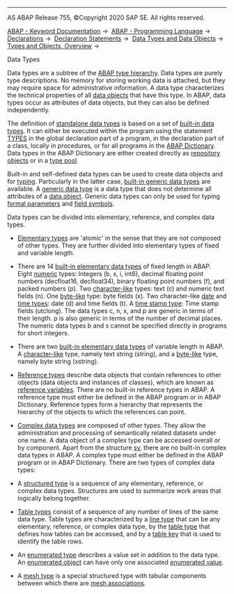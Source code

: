   

* * *

AS ABAP Release 755, ©Copyright 2020 SAP SE. All rights reserved.

[ABAP - Keyword Documentation](https://help.sap.com/doc/abapdocu_755_index_htm/7.55/en-US/abenabap.htm) →  [ABAP - Programming Language](https://help.sap.com/doc/abapdocu_755_index_htm/7.55/en-US/abenabap_reference.htm) →  [Declarations](https://help.sap.com/doc/abapdocu_755_index_htm/7.55/en-US/abendeclarations.htm) →  [Declaration Statements](https://help.sap.com/doc/abapdocu_755_index_htm/7.55/en-US/abenabap_declarations.htm) →  [Data Types and Data Objects](https://help.sap.com/doc/abapdocu_755_index_htm/7.55/en-US/abentypes_and_objects.htm) →  [Types and Objects, Overview](https://help.sap.com/doc/abapdocu_755_index_htm/7.55/en-US/abentypes_objects_oview.htm) → 

Data Types

Data types are a subtree of the [ABAP type hierarchy](https://help.sap.com/doc/abapdocu_755_index_htm/7.55/en-US/abentypes_objects_oview.htm). Data types are purely type descriptions. No memory for storing working data is attached, but they may require space for administrative information. A data type characterizes the technical properties of all [data objects](https://help.sap.com/doc/abapdocu_755_index_htm/7.55/en-US/abendata_object_glosry.htm "Glossary Entry") that have this type. In ABAP, data types occur as attributes of data objects, but they can also be defined independently.

The definition of [standalone data types](https://help.sap.com/doc/abapdocu_755_index_htm/7.55/en-US/abenstand-alone_data_type_glosry.htm "Glossary Entry") is based on a set of [built-in data types](https://help.sap.com/doc/abapdocu_755_index_htm/7.55/en-US/abenbuiltin_data_type_glosry.htm "Glossary Entry"). It can either be executed within the program using the statement [TYPES](https://help.sap.com/doc/abapdocu_755_index_htm/7.55/en-US/abaptypes.htm) in the global declaration part of a program, in the declaration part of a class, locally in procedures, or for all programs in the [ABAP Dictionary](https://help.sap.com/doc/abapdocu_755_index_htm/7.55/en-US/abenabap_dictionary_glosry.htm "Glossary Entry"). Data types in the ABAP Dictionary are either created directly as [repository objects](https://help.sap.com/doc/abapdocu_755_index_htm/7.55/en-US/abenrepository_object_glosry.htm "Glossary Entry") or in a [type pool](https://help.sap.com/doc/abapdocu_755_index_htm/7.55/en-US/abentype_pool_glosry.htm "Glossary Entry").

Built-in and self-defined data types can be used to create data objects and for [typing](https://help.sap.com/doc/abapdocu_755_index_htm/7.55/en-US/abentyping_glosry.htm "Glossary Entry"). Particularly in the latter case, [built-in generic data types](https://help.sap.com/doc/abapdocu_755_index_htm/7.55/en-US/abenbuilt_in_types_generic.htm) are available. A [generic data type](https://help.sap.com/doc/abapdocu_755_index_htm/7.55/en-US/abengeneric_data_type_glosry.htm "Glossary Entry") is a data type that does not determine all attributes of a [data object](https://help.sap.com/doc/abapdocu_755_index_htm/7.55/en-US/abendata_object_glosry.htm "Glossary Entry"). Generic data types can only be used for typing [formal parameters](https://help.sap.com/doc/abapdocu_755_index_htm/7.55/en-US/abenformal_parameter_glosry.htm "Glossary Entry") and [field symbols](https://help.sap.com/doc/abapdocu_755_index_htm/7.55/en-US/abenfield_symbol_glosry.htm "Glossary Entry").

Data types can be divided into elementary, reference, and complex data types.

-   [Elementary types](https://help.sap.com/doc/abapdocu_755_index_htm/7.55/en-US/abenelementary_data_type_glosry.htm "Glossary Entry") are 'atomic' in the sense that they are not composed of other types. They are further divided into elementary types of fixed and variable length.
    

-   There are 14 [built-in elementary data types](https://help.sap.com/doc/abapdocu_755_index_htm/7.55/en-US/abenbuilt_in_types_complete.htm) of fixed length in ABAP.
    Eight [numeric](https://help.sap.com/doc/abapdocu_755_index_htm/7.55/en-US/abennumeric_data_type_glosry.htm "Glossary Entry") types: Integers (b, s, i, int8), decimal floating point numbers (decfloat16, decfloat34), binary floating point numbers (f), and packed numbers (p).
    Two [character-like](https://help.sap.com/doc/abapdocu_755_index_htm/7.55/en-US/abencharlike_data_type_glosry.htm "Glossary Entry") types: text (c) and numeric text fields (n).
    One [byte-like](https://help.sap.com/doc/abapdocu_755_index_htm/7.55/en-US/abenbyte_like_data_typ_glosry.htm "Glossary Entry") type: byte fields (x).
    Two character-like [date](https://help.sap.com/doc/abapdocu_755_index_htm/7.55/en-US/abendate_type_glosry.htm "Glossary Entry") and [time types](https://help.sap.com/doc/abapdocu_755_index_htm/7.55/en-US/abentime_type_glosry.htm "Glossary Entry"): date (d) and time fields (t).
    A [time stamp type](https://help.sap.com/doc/abapdocu_755_index_htm/7.55/en-US/abentimestamp_type_glosry.htm "Glossary Entry"): Time stamp fields (utclong).
    The data types c, n, x, and p are generic in terms of their length. p is also generic in terms of the number of decimal places. The numeric data types b and s cannot be specified directly in programs for short integers.
    

-   There are two [built-in elementary data types](https://help.sap.com/doc/abapdocu_755_index_htm/7.55/en-US/abenbuilt_in_types_complete.htm) of variable length in ABAP. A [character-like](https://help.sap.com/doc/abapdocu_755_index_htm/7.55/en-US/abencharlike_data_type_glosry.htm "Glossary Entry") type, namely text string (string), and a [byte-like](https://help.sap.com/doc/abapdocu_755_index_htm/7.55/en-US/abenbyte_like_data_typ_glosry.htm "Glossary Entry") type, namely byte string (xstring).
    

-   [Reference types](https://help.sap.com/doc/abapdocu_755_index_htm/7.55/en-US/abenreference_type_glosry.htm "Glossary Entry") describe data objects that contain references to other objects (data objects and instances of classes), which are known as [reference variables](https://help.sap.com/doc/abapdocu_755_index_htm/7.55/en-US/abenreference_variable_glosry.htm "Glossary Entry"). There are no built-in reference types in ABAP. A reference type must either be defined in the ABAP program or in ABAP Dictionary. Reference types form a hierarchy that represents the hierarchy of the objects to which the references can point.
    

-   [Complex data types](https://help.sap.com/doc/abapdocu_755_index_htm/7.55/en-US/abencomplex_data_type_glosry.htm "Glossary Entry") are composed of other types. They allow the administration and processing of semantically related datasets under one name. A data object of a complex type can be accessed overall or by component. Apart from the structure [sy](https://help.sap.com/doc/abapdocu_755_index_htm/7.55/en-US/abensystem_fields.htm), there are no built-in complex data types in ABAP. A complex type must either be defined in the ABAP program or in ABAP Dictionary. There are two types of complex data types:
    

-   A [structured type](https://help.sap.com/doc/abapdocu_755_index_htm/7.55/en-US/abenstructured_type_glosry.htm "Glossary Entry") is a sequence of any elementary, reference, or complex data types. Structures are used to summarize work areas that logically belong together.
    

-   [Table types](https://help.sap.com/doc/abapdocu_755_index_htm/7.55/en-US/abentable_type_glosry.htm "Glossary Entry") consist of a sequence of any number of lines of the same data type. Table types are characterized by a [line type](https://help.sap.com/doc/abapdocu_755_index_htm/7.55/en-US/abenrow_type_glosry.htm "Glossary Entry") that can be any elementary, reference, or complex data type, by the [table type](https://help.sap.com/doc/abapdocu_755_index_htm/7.55/en-US/abentable_category_glosry.htm "Glossary Entry") that defines how tables can be accessed, and by a [table key](https://help.sap.com/doc/abapdocu_755_index_htm/7.55/en-US/abentable_key_glosry.htm "Glossary Entry") that is used to identify the table rows.
    

-   An [enumerated type](https://help.sap.com/doc/abapdocu_755_index_htm/7.55/en-US/abenenumerated_type_glosry.htm "Glossary Entry") describes a value set in addition to the data type. An [enumerated object](https://help.sap.com/doc/abapdocu_755_index_htm/7.55/en-US/abenenumerated_object_glosry.htm "Glossary Entry") can have only one associated [enumerated value](https://help.sap.com/doc/abapdocu_755_index_htm/7.55/en-US/abenenumerated_value_glosry.htm "Glossary Entry").
    

-   A [mesh type](https://help.sap.com/doc/abapdocu_755_index_htm/7.55/en-US/abenmesh_type_glosry.htm "Glossary Entry") is a special structured type with tabular components between which there are [mesh associations](https://help.sap.com/doc/abapdocu_755_index_htm/7.55/en-US/abenmesh_association_glosry.htm "Glossary Entry").
